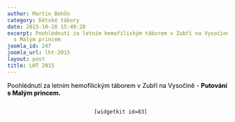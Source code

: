 ```yaml
---
author: Martin Bohůn
category: Dětské tábory
date: 2015-10-28 15:49:28
excerpt: Poohlédnutí za letním hemofilickým táborem v Zubří na Vysočině - Putování
  s Malým princem
joomla_id: 247
joomla_url: lht-2015
layout: post
title: LHT 2015
---
```


<p>
 <span style="color: #000000;">
  Poohlédnutí za letním hemofilickým táborem v Zubří na Vysočině -
  <strong>
   Putování s Malým princem.
  </strong>
 </span>
</p>
<p style="text-align: center;">
 <code>
  [widgetkit id=83]
 </code>
</p>